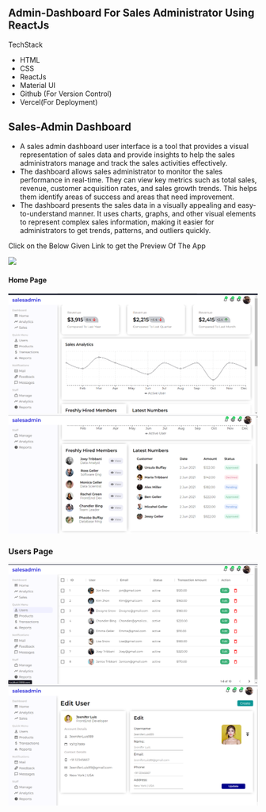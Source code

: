 ## Admin-Dashboard For Sales Administrator Using ReactJs

TechStack
- HTML
- CSS
- ReactJs
- Material UI
- Github (For Version Control)
- Vercel(For Deployment)

## Sales-Admin Dashboard
* A sales admin dashboard user interface is a tool that provides a visual representation of sales data and provide insights to help the sales administrators manage and track  the sales activities effectively.
* The dashboard allows sales administrator to monitor the sales performance in real-time. They can view key metrics such as total sales, revenue, customer acquisition rates, and sales growth trends. This helps them identify areas of success and areas that need improvement.
* The dashboard presents the sales data in a visually appealing and easy-to-understand manner. It uses charts, graphs, and other visual elements to represent complex sales information, making it easier for administrators to get trends, patterns, and outliers quickly.

Click on the Below Given Link to get the Preview Of The App


<a href="https://sales-admin-dashboard.vercel.app/">

<img src="https://img.shields.io/badge/Vercel-000000?style=for-the-badge&logo=vercel&logoColor=white">

</a>


#### Home Page

<img src="./images/admin_page1.png"/>

<br>
<img src="./images/admin_page2.png"/>

### Users Page

<img src="./images/admin_page3.png"/>

<br>
<img src="./images/admin_page4.png"/>
